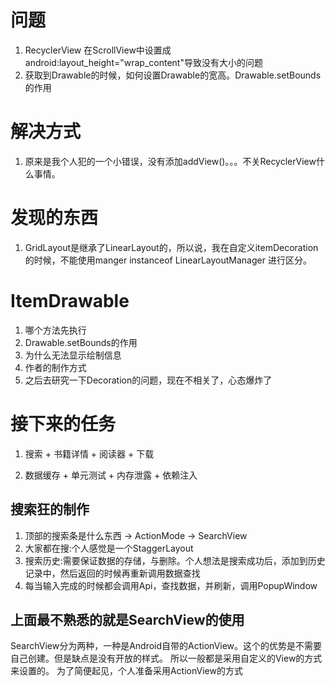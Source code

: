 # 问题

1. RecyclerView 在ScrollView中设置成android:layout_height="wrap_content"导致没有大小的问题
2. 获取到Drawable的时候，如何设置Drawable的宽高。Drawable.setBounds的作用

# 解决方式

1. 原来是我个人犯的一个小错误，没有添加addView()。。。不关RecyclerView什么事情。

# 发现的东西

1. GridLayout是继承了LinearLayout的，所以说，我在自定义itemDecoration的时候，不能使用manger instanceof LinearLayoutManager 进行区分。

# ItemDrawable

1. 哪个方法先执行
2. Drawable.setBounds的作用
3. 为什么无法显示绘制信息
4. 作者的制作方式
5. 之后去研究一下Decoration的问题，现在不相关了，心态爆炸了

# 接下来的任务

1. 搜索 + 书籍详情 + 阅读器 + 下载

2. 数据缓存 + 单元测试 + 内存泄露 + 依赖注入

## 搜索狂的制作

1. 顶部的搜索条是什么东西 -> ActionMode -> SearchView
2. 大家都在搜:个人感觉是一个StaggerLayout
3. 搜索历史:需要保证数据的存储，与删除。个人想法是搜索成功后，添加到历史记录中，然后返回的时候再重新调用数据查找
4. 每当输入完成的时候都会调用Api，查找数据，并刷新，调用PopupWindow

## 上面最不熟悉的就是SearchView的使用

SearchView分为两种，一种是Android自带的ActionView。这个的优势是不需要自己创建。但是缺点是没有开放的样式。
所以一般都是采用自定义的View的方式来设置的。
为了简便起见，个人准备采用ActionView的方式

